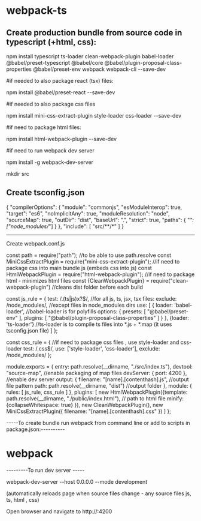 # webpack-ts

Create production bundle from source code in typescript (+html, css):
-----------------------------------------------

npm install typescript ts-loader clean-webpack-plugin babel-loader @babel/preset-typescript @babel/core @babel/plugin-proposal-class-properties @babel/preset-env webpack webpack-cli --save-dev 

#if needed to also package react (tsx) files:

npm install @babel/preset-react --save-dev

#if needed to also package css files

npm install mini-css-extract-plugin style-loader css-loader --save-dev

#if need to package html files:

npm install html-webpack-plugin --save-dev


#if need to run webpack dev server

npm install -g webpack-dev-server



mkdir src

Create tsconfig.json 
---

{
    "compilerOptions": {
        "module": "commonjs",
        "esModuleInterop": true,
        "target": "es6",
        "noImplicitAny": true,
        "moduleResolution": "node",
        "sourceMap": true,
        "outDir": "dist",
        "baseUrl": ".",
        "strict": true,
        "paths": {
            "*": ["node_modules/*"]
        }
      },
      "include": [
        "src/**/*"
      ]
}


-----
Create webpack.conf.js



const path = require("path");                                      //to be able to use path.resolve 
const MiniCssExtractPlugin = require("mini-css-extract-plugin");   //if need to package css into main bundle js (embeds css into js)
const HtmlWebpackPlugin = require("html-webpack-plugin");          //if need to package html - minimizes html files
const {CleanWebpackPlugin} = require("clean-webpack-plugin")       //cleans dist folder before each build


const js_rule = {   test: /\.(ts|js)x?$/,                         //for all js, ts, jsx, tsx files:
                    exclude: /node_modules/,                      //except files in node_modules dirs
                    use: [
                           {
                             loader: 'babel-loader',             //babel-loader is for polyfills 
                             options: {
                                 presets: [
                                           "@babel/preset-env"
                                          ],
                                 plugins: [
                                           "@babel/plugin-proposal-class-properties"
                                 ]
                             }
                           },
                           {loader: 'ts-loader'}               //ts-loader is to compile ts files into *.js + *.map (it uses tsconfig.json file)
                   ]
};

const css_rule = {                                            //if need to package css files , use style-loader and css-loader
                    test: /\.css$/,
                    use: ['style-loader', 'css-loader'],
                    exclude: /node_modules/
};


module.exports = {
    entry: path.resolve(__dirname, "./src/index.ts"),
    devtool: "source-map",                                     //enable packaging of map files
    devServer: { port: 4200 },                                 //enable dev server
    output: {
        filename: "[name].[contenthash].js",                   //output file pattern 
        path: path.resolve(__dirname, "dist")                  //output folder
    },
    module: { rules: [ js_rule, css_rule ]
            },
    plugins: [ new HtmlWebpackPlugin({template: path.resolve(__dirname, "./public/index.html"),   // path to html file
                                      minify: {collapseWhitespace: true}
                                     }),
               new CleanWebpackPlugin(),
               new MiniCssExtractPlugin({
                    filename: "[name].[contenthash].css"
               })
             ]
};




-----To create bundle run webpack from command line or add to scripts in package.json:----------

# webpack


---------To run dev server -----

webpack-dev-server --host 0.0.0.0 --mode development


(automatically reloads page when source files change - any source files js, ts, html , css)


Open browser and navigate to http://<ip>:4200



